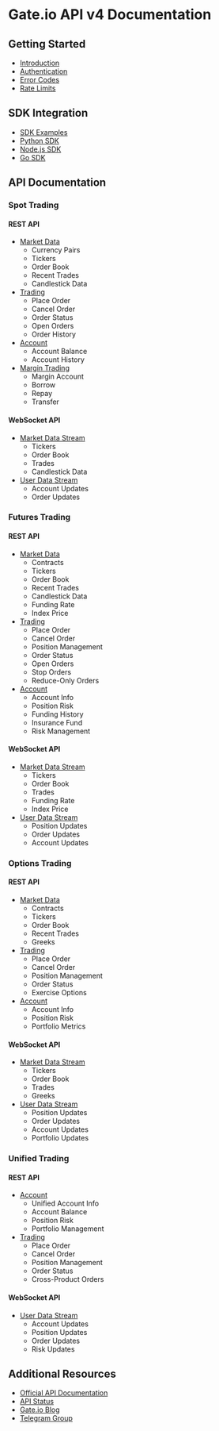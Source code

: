 # Gate.io API v4 Documentation

## Getting Started
- [Introduction](./docs/introduction.md)
- [Authentication](./docs/authentication.md)
- [Error Codes](./docs/error-codes.md)
- [Rate Limits](./docs/rate-limits.md)

## SDK Integration
- [SDK Examples](./docs/sdk-examples.md)
- [Python SDK](https://github.com/gateio/gateapi-python)
- [Node.js SDK](https://github.com/gateio/gateapi-nodejs)
- [Go SDK](https://github.com/gateio/gateapi-go)

## API Documentation

### Spot Trading
#### REST API
- [Market Data](./docs/spot/market.md)
  - Currency Pairs
  - Tickers
  - Order Book
  - Recent Trades
  - Candlestick Data
- [Trading](./docs/spot/trading.md)
  - Place Order
  - Cancel Order
  - Order Status
  - Open Orders
  - Order History
- [Account](./docs/spot/account.md)
  - Account Balance
  - Account History
- [Margin Trading](./docs/spot/margin.md)
  - Margin Account
  - Borrow
  - Repay
  - Transfer

#### WebSocket API
- [Market Data Stream](./docs/spot/ws-market.md)
  - Tickers
  - Order Book
  - Trades
  - Candlestick Data
- [User Data Stream](./docs/spot/ws-user.md)
  - Account Updates
  - Order Updates

### Futures Trading
#### REST API
- [Market Data](./docs/futures/market.md)
  - Contracts
  - Tickers
  - Order Book
  - Recent Trades
  - Candlestick Data
  - Funding Rate
  - Index Price
- [Trading](./docs/futures/trading.md)
  - Place Order
  - Cancel Order
  - Position Management
  - Order Status
  - Open Orders
  - Stop Orders
  - Reduce-Only Orders
- [Account](./docs/futures/account.md)
  - Account Info
  - Position Risk
  - Funding History
  - Insurance Fund
  - Risk Management

#### WebSocket API
- [Market Data Stream](./docs/futures/ws-market.md)
  - Tickers
  - Order Book
  - Trades
  - Funding Rate
  - Index Price
- [User Data Stream](./docs/futures/ws-user.md)
  - Position Updates
  - Order Updates
  - Account Updates

### Options Trading
#### REST API
- [Market Data](./docs/options/market.md)
  - Contracts
  - Tickers
  - Order Book
  - Recent Trades
  - Greeks
- [Trading](./docs/options/trading.md)
  - Place Order
  - Cancel Order
  - Position Management
  - Order Status
  - Exercise Options
- [Account](./docs/options/account.md)
  - Account Info
  - Position Risk
  - Portfolio Metrics

#### WebSocket API
- [Market Data Stream](./docs/options/ws-market.md)
  - Tickers
  - Order Book
  - Trades
  - Greeks
- [User Data Stream](./docs/options/ws-user.md)
  - Position Updates
  - Order Updates
  - Account Updates
  - Portfolio Updates

### Unified Trading
#### REST API
- [Account](./docs/unified/account.md)
  - Unified Account Info
  - Account Balance
  - Position Risk
  - Portfolio Management
- [Trading](./docs/unified/trading.md)
  - Place Order
  - Cancel Order
  - Position Management
  - Order Status
  - Cross-Product Orders

#### WebSocket API
- [User Data Stream](./docs/unified/ws-user.md)
  - Account Updates
  - Position Updates
  - Order Updates
  - Risk Updates

## Additional Resources
- [Official API Documentation](https://www.gate.io/docs/developers/apiv4/)
- [API Status](https://status.gate.io/)
- [Gate.io Blog](https://www.gate.io/blog)
- [Telegram Group](https://t.me/gate_io)